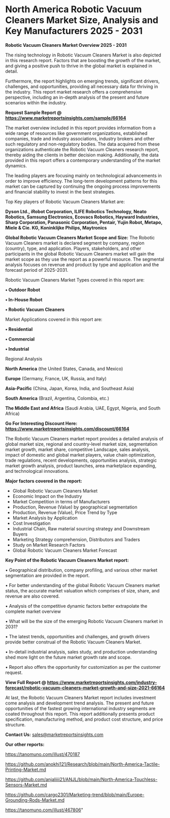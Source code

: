 # North America Robotic Vacuum Cleaners Market Size, Analysis and Key Manufacturers 2025 - 2031

<Strong> Robotic Vacuum Cleaners Market Overview 2025 - 2031</strong>

The rising technology in Robotic Vacuum Cleaners Market is also depicted in this research report. Factors that are boosting the growth of the market, and giving a positive push to thrive in the global market is explained in detail.

Furthermore, the report highlights on emerging trends, significant drivers, challenges, and opportunities, providing all necessary data for thriving in the industry. This report market research offers a comprehensive perspective, including an in-depth analysis of the present and future scenarios within the industry.

<strong>Request Sample Report @ <a href=https://www.marketreportsinsights.com/sample/66164>https://www.marketreportsinsights.com/sample/66164</a></strong>

The market overview included in this report provides information from a wide range of resources like government organizations, established companies, trade and industry associations, industry brokers and other such regulatory and non-regulatory bodies. The data acquired from these organizations authenticate the Robotic Vacuum Cleaners research report, thereby aiding the clients in better decision making. Additionally, the data provided in this report offers a contemporary understanding of the market dynamics.

The leading players are focusing mainly on technological advancements in order to improve efficiency. The long-term development patterns for this market can be captured by continuing the ongoing process improvements and financial stability to invest in the best strategies.

Top Key players of Robotic Vacuum Cleaners Market are:

<strong>Dyson Ltd., iRobot Corporation, ILIFE Robotics Technology, Neato Robotics, Samsung Electronics, Ecovacs Robotics, Hayward Industries, Sharp Corporation, Panasonic Corporation, Pentair, Yujin Robot, Metapo, Miele & Cie. KG, Koninklijke Philips, Maytronics</strong>

<strong><b>Global Robotic Vacuum Cleaners Market Scope and Size:</b></strong>
The Robotic Vacuum Cleaners market is declared segment by company, region (country), type, and application. Players, stakeholders, and other participants in the global Robotic Vacuum Cleaners market will gain the market scope as they use the report as a powerful resource. The segmental analysis focuses on revenue and product by type and application and the forecast period of 2025-2031.

Robotic Vacuum Cleaners Market Types covered in this report are:

<strong>• Outdoor Robot

• In-House Robot

• Robotic Vacuum Cleaners</strong>

Market Applications covered in this report are:

<strong>• Residential

• Commercial

• Industrial</strong> 

Regional Analysis

<strong>North America</strong> (the United States, Canada, and Mexico)

<strong>Europe</strong> (Germany, France, UK, Russia, and Italy)

<strong>Asia-Pacific</strong> (China, Japan, Korea, India, and Southeast Asia)

<strong>South America</strong> (Brazil, Argentina, Colombia, etc.)

<strong>The Middle East and Africa</strong> (Saudi Arabia, UAE, Egypt, Nigeria, and South Africa)

<strong>Go For Interesting Discount Here: <a href=https://www.marketreportsinsights.com/discount/66164>https://www.marketreportsinsights.com/discount/66164</a></strong>

The Robotic Vacuum Cleaners market report provides a detailed analysis of global market size, regional and country-level market size, segmentation market growth, market share, competitive Landscape, sales analysis, impact of domestic and global market players, value chain optimization, trade regulations, recent developments, opportunities analysis, strategic market growth analysis, product launches, area marketplace expanding, and technological innovations.

<strong><b>Major factors covered in the report:</b></strong>
<ul>
  <li>Global Robotic Vacuum Cleaners Market </li>
  <li>Economic Impact on the Industry</li>
  <li>Market Competition in terms of Manufacturers</li>
  <li>Production, Revenue (Value) by geographical segmentation</li>
  <li>Production, Revenue (Value), Price Trend by Type</li>
  <li>Market Analysis by Application</li>
  <li>Cost Investigation</li>
  <li>Industrial Chain, Raw material sourcing strategy and Downstream Buyers</li>
  <li>Marketing Strategy comprehension, Distributors and Traders</li>
  <li>Study on Market Research Factors</li>
  <li>Global Robotic Vacuum Cleaners Market Forecast</li>
</ul>

<strong><b>Key Point of the Robotic Vacuum Cleaners Market report:</b></strong>

• Geographical distribution, company profiling, and various other market segmentation are provided in the report.

• For better understanding of the global Robotic Vacuum Cleaners market status, the accurate market valuation which comprises of size, share, and revenue are also covered.

• Analysis of the competitive dynamic factors better extrapolate the complete market overview

• What will be the size of the emerging Robotic Vacuum Cleaners market in 2031?

• The latest trends, opportunities and challenges, and growth drivers provide better construal of the Robotic Vacuum Cleaners Market.

• In-detail industrial analysis, sales study, and production understanding shed more light on the future market growth rate and scope.

• Report also offers the opportunity for customization as per the customer request.

<strong><b>View Full Report @ <a href=https://www.marketreportsinsights.com/industry-forecast/robotic-vacuum-cleaners-market-growth-and-size-2021-66164>https://www.marketreportsinsights.com/industry-forecast/robotic-vacuum-cleaners-market-growth-and-size-2021-66164</a></b></strong>


At last, the Robotic Vacuum Cleaners Market report includes investment come analysis and development trend analysis. The present and future opportunities of the fastest growing international industry segments are coated throughout this report. This report additionally presents product specification, manufacturing method, and product cost structure, and price structure.

<strong>Contact Us:</strong>
sales@marketreportsinsights.com

<strong>Our other reports:</strong>

<a href=https://tanomuno.com/illust/470187>https://tanomuno.com/illust/470187</a>

<a href=https://github.com/anokhi121/Research/blob/main/North-America-Tactile-Printing-Market.md>https://github.com/anokhi121/Research/blob/main/North-America-Tactile-Printing-Market.md</a>

<a href=https://github.com/anjaliiii21/ANJL/blob/main/North-America-Touchless-Sensors-Market.md>https://github.com/anjaliiii21/ANJL/blob/main/North-America-Touchless-Sensors-Market.md</a>

<a href=https://github.com/cargo2301/Marketing-trend/blob/main/Europe-Grounding-Rods-Market.md>https://github.com/cargo2301/Marketing-trend/blob/main/Europe-Grounding-Rods-Market.md</a>

<a href=https://tanomuno.com/illust/467806>https://tanomuno.com/illust/467806</a>"
